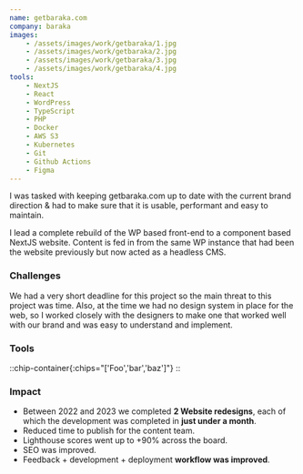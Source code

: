 ```yaml
---
name: getbaraka.com
company: baraka
images: 
    - /assets/images/work/getbaraka/1.jpg
    - /assets/images/work/getbaraka/2.jpg
    - /assets/images/work/getbaraka/3.jpg
    - /assets/images/work/getbaraka/4.jpg
tools:
    - NextJS
    - React
    - WordPress
    - TypeScript
    - PHP
    - Docker
    - AWS S3
    - Kubernetes
    - Git
    - Github Actions
    - Figma 
---
```

I was tasked with keeping getbaraka.com up to date with the current brand direction & had to make sure that it is 
usable, performant and easy to maintain.

I lead a complete rebuild of the WP based front-end to a component based NextJS website. Content is fed in from the 
same WP instance that had been the website previously but now acted as a headless CMS.

### Challenges
We had a very short deadline for this project so the main threat to this project was time. Also, at the time we had no design system in place for the web, so I worked closely with the designers to make one that worked well with our brand and was easy to understand and implement.

### Tools
::chip-container{:chips="['Foo','bar','baz']"}
::

### Impact
- Between 2022 and 2023 we completed **2 Website redesigns**, each of which the development was completed in **just under a month**.
- Reduced time to publish for the content team.
- Lighthouse scores went up to +90% across the board.
- SEO was improved.
- Feedback + development + deployment **workflow was improved**.


